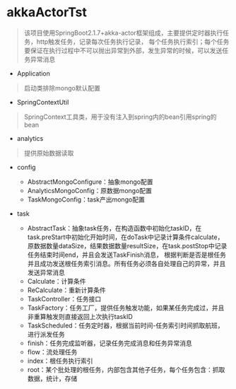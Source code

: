 # akkaActorTst 
> 该项目使用SpringBoot2.1.7+akka-actor框架组成，主要提供定时器执行任务，http触发任务，记录每次任务执行记录，
每个任务执行索引；每个任务要保证在执行过程中不可以抛出异常到外部，发生异常的时候，可以发送任务异常消息


* Application 
> 启动类排除mongo默认配置

* SpringContextUtil
> SpringContext工具类，用于没有注入到spring内的bean引用spring的bean

* analytics
> 提供原始数据读取

* config
  * AbstractMongoConfigure：抽象mongo配置
  * AnalyticsMongoConfig：原数据mongo配置
  * TaskMongoConfig：task产出mongo配置

* task
  * AbstractTask：抽象task任务，在构造函数中初始化taskID，在task.preStart中初始化开始时间，在doTask中记录计算条件calculate，
  原数据数量dataSize，结果数据数量resultSize，在task.postStop中记录任务结束时间end，并且会发送TaskFinish消息，
  根据判断是否是根任务并且成功发送根任务索引消息。所有任务必须各自处理自己的异常，并且发送异常消息
  * Calculate：计算条件
  * ReCalculate：重新计算条件
  * TaskController：任务接口
  * TaskFactory：任务工厂，提供任务触发功能，如果某任务完成过，并且非重算触发则直接返回上次执行taskID
  * TaskScheduled：任务定时器，根据当前时间-任务索引时间抓取航班，进行派发任务
  * finish：任务完成监听器，记录任务完成消息和任务异常消息
  * flow：流处理任务
  * index：根任务执行索引
  * root：某个批处理的根任务，内部包含其他子任务，每个任务包含：抓取数据，统计，存储





